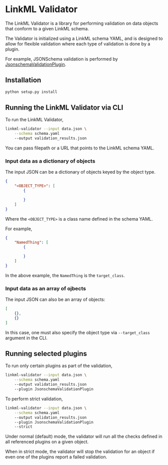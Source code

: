 # LinkML Validator

The LinkML Validator is a library for performing validation on data objects that
conform to a given LinkML schema.

The Validator is initialized using a LinkML schema YAML, and is designed to allow
for flexible validation where each type of validation is done by a plugin.

For example, JSONSchema validation is performed by
[JsonschemaValidationPlugin](linkml_validator/plugins/jsonschema_validation.py).

## Installation

```sh
python setup.py install
```


## Running the LinkML Validator via CLI

To run the LinkML Validator,

```sh
linkml-validator --input data.json \
    --schema schema.yaml
    --output validation_results.json
```

You can pass filepath or a URL that points to the LinkML schema YAML.


### Input data as a dictionary of objects

The input JSON can be a dictionary of objects keyed by the object type.

```json
{
    "<OBJECT_TYPE>": [
        {

        }
    ]
}
```

Where the `<OBJECT_TYPE>` is a class name defined in the schema YAML.

For example,

```json
{
    "NamedThing": [
        {

        }
    ]
}
```

In the above example, the `NamedThing` is the `target_class`.

### Input data as an array of ojbects

The input JSON can also be an array of objects:

```json
[
    {},
    {}
]
```

In this case, one must also specify the object type via `--target_class` argument in the CLI.

## Running selected plugins

To run only certain plugins as part of the validation,

```sh
linkml-validator --input data.json \
    --schema schema.yaml
    --output validation_results.json
    --plugin JsonschemaValidationPlugin
```

To perform strict validation,

```sh
linkml-validator --input data.json \
    --schema schema.yaml
    --output validation_results.json
    --plugin JsonschemaValidationPlugin
    --strict
```

Under normal (default) mode, the validator will run all the checks defined in all
referenced plugins on a given object.

When in strict mode, the validator will stop the validation for an object if even one
of the plugins report a failed validation.
